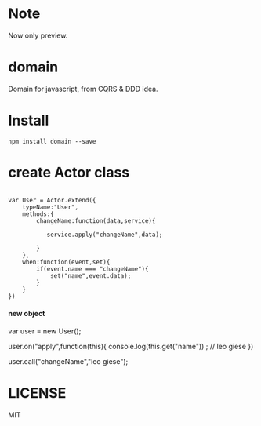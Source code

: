 Note
====

Now only preview.

domain
======

Domain for javascript, from CQRS & DDD idea.

Install
=======

    npm install domain --save

create Actor class
==================

```

var User = Actor.extend({
    typeName:"User",
    methods:{
        changeName:function(data,service){

           service.apply("changeName",data);

        }
    },
    when:function(event,set){
        if(event.name === "changeName"){
            set("name",event.data);
        }
    }
})

```

#### new object

var user = new User();

user.on("apply",function(this){
    console.log(this.get("name")) ; // leo giese
})

user.call("changeName","leo giese");


LICENSE
=======
MIT